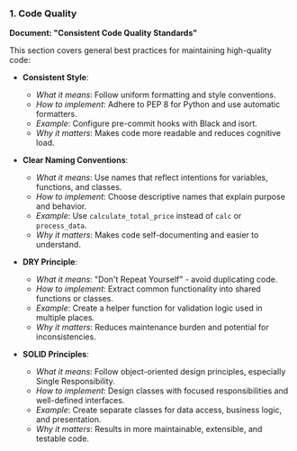 
### 1. Code Quality
**Document: "Consistent Code Quality Standards"**

This section covers general best practices for maintaining high-quality code:

- **Consistent Style**: 
  - *What it means*: Follow uniform formatting and style conventions.
  - *How to implement*: Adhere to PEP 8 for Python and use automatic formatters.
  - *Example*: Configure pre-commit hooks with Black and isort.
  - *Why it matters*: Makes code more readable and reduces cognitive load.

- **Clear Naming Conventions**: 
  - *What it means*: Use names that reflect intentions for variables, functions, and classes.
  - *How to implement*: Choose descriptive names that explain purpose and behavior.
  - *Example*: Use `calculate_total_price` instead of `calc` or `process_data`.
  - *Why it matters*: Makes code self-documenting and easier to understand.

- **DRY Principle**: 
  - *What it means*: "Don't Repeat Yourself" - avoid duplicating code.
  - *How to implement*: Extract common functionality into shared functions or classes.
  - *Example*: Create a helper function for validation logic used in multiple places.
  - *Why it matters*: Reduces maintenance burden and potential for inconsistencies.

- **SOLID Principles**: 
  - *What it means*: Follow object-oriented design principles, especially Single Responsibility.
  - *How to implement*: Design classes with focused responsibilities and well-defined interfaces.
  - *Example*: Create separate classes for data access, business logic, and presentation.
  - *Why it matters*: Results in more maintainable, extensible, and testable code.
